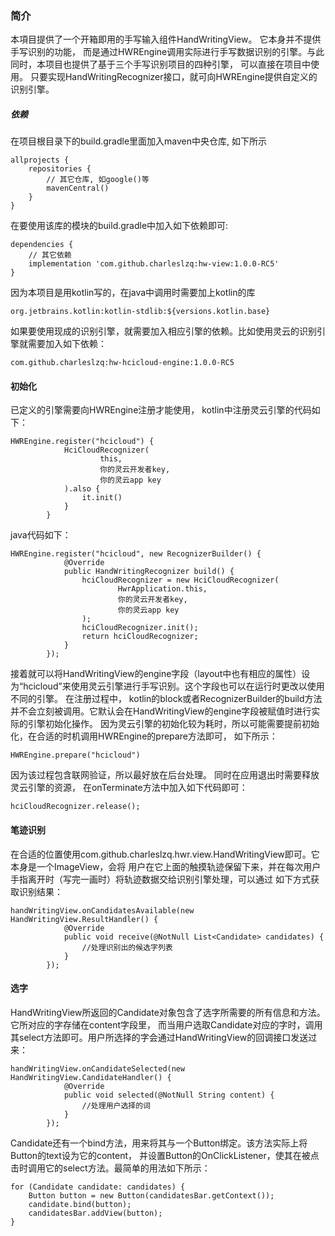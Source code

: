 ### 简介
本項目提供了一个开箱即用的手写输入组件HandWritingView。 它本身并不提供手写识别的功能， 而是通过HWREngine调用实际进行手写数据识别的引擎。与此同时，本项目也提供了基于三个手写识别项目的四种引擎， 可以直接在项目中使用。
只要实现HandWritingRecognizer接口，就可向HWREngine提供自定义的识别引擎。

##### 依赖
在项目根目录下的build.gradle里面加入maven中央仓库, 如下所示

    allprojects {
        repositories {
            // 其它仓库, 如google()等
            mavenCentral()
        }
    }

在要使用该库的模块的build.gradle中加入如下依赖即可:

    dependencies {
        // 其它依赖
        implementation 'com.github.charleslzq:hw-view:1.0.0-RC5'
    }

因为本项目是用kotlin写的，在java中调用时需要加上kotlin的库

    org.jetbrains.kotlin:kotlin-stdlib:${versions.kotlin.base}

如果要使用现成的识别引擎，就需要加入相应引擎的依赖。比如使用灵云的识别引擎就需要加入如下依赖：

    com.github.charleslzq:hw-hcicloud-engine:1.0.0-RC5

#### 初始化
已定义的引擎需要向HWREngine注册才能使用， kotlin中注册灵云引擎的代码如下：

    HWREngine.register("hcicloud") {
                HciCloudRecognizer(
                        this,
                        你的灵云开发者key,
                        你的灵云app key
                ).also {
                    it.init()
                }
            }

java代码如下：

    HWREngine.register("hcicloud", new RecognizerBuilder() {
                @Override
                public HandWritingRecognizer build() {
                    hciCloudRecognizer = new HciCloudRecognizer(
                            HwrApplication.this,
                            你的灵云开发者key,
                            你的灵云app key
                    );
                    hciCloudRecognizer.init();
                    return hciCloudRecognizer;
                }
            });

接着就可以将HandWritingView的engine字段（layout中也有相应的属性）设为“hcicloud”来使用灵云引擎进行手写识别。这个字段也可以在运行时更改以使用不同的引擎。
在注册过程中， kotlin的block或者RecognizerBuilder的build方法并不会立刻被调用。它默认会在HandWritingView的engine字段被赋值时进行实际的引擎初始化操作。
因为灵云引擎的初始化较为耗时，所以可能需要提前初始化，在合适的时机调用HWREngine的prepare方法即可， 如下所示：

    HWREngine.prepare("hcicloud")

因为该过程包含联网验证，所以最好放在后台处理。 同时在应用退出时需要释放灵云引擎的资源，
在onTerminate方法中加入如下代码即可：

    hciCloudRecognizer.release();

#### 笔迹识别
在合适的位置使用com.github.charleslzq.hwr.view.HandWritingView即可。它本身是一个ImageView，会将
用户在它上面的触摸轨迹保留下来，并在每次用户手指离开时（写完一画时）将轨迹数据交给识别引擎处理，可以通过
如下方式获取识别结果：

    handWritingView.onCandidatesAvailable(new HandWritingView.ResultHandler() {
                @Override
                public void receive(@NotNull List<Candidate> candidates) {
                    //处理识别出的候选字列表
                }
            });

#### 选字
HandWritingView所返回的Candidate对象包含了选字所需要的所有信息和方法。它所对应的字存储在content字段里，
而当用户选取Candidate对应的字时，调用其select方法即可。用户所选择的字会通过HandWritingView的回调接口发送过来：

    handWritingView.onCandidateSelected(new HandWritingView.CandidateHandler() {
                @Override
                public void selected(@NotNull String content) {
                    //处理用户选择的词
                }
            });

Candidate还有一个bind方法，用来将其与一个Button绑定。该方法实际上将Button的text设为它的content，
并设置Button的OnClickListener，使其在被点击时调用它的select方法。最简单的用法如下所示：

    for (Candidate candidate: candidates) {
        Button button = new Button(candidatesBar.getContext());
        candidate.bind(button);
        candidatesBar.addView(button);
    }
